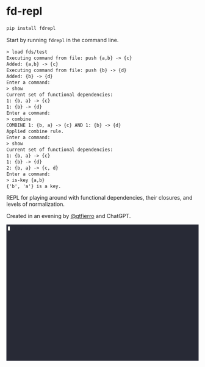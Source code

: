 # fd-repl

```bash
pip install fdrepl
```

Start by running `fdrepl` in the command line.

```
> load fds/test
Executing command from file: push {a,b} -> {c}
Added: {a,b} -> {c}
Executing command from file: push {b} -> {d}
Added: {b} -> {d}
Enter a command:
> show
Current set of functional dependencies:
1: {b, a} -> {c}
1: {b} -> {d}
Enter a command:
> combine
COMBINE 1: {b, a} -> {c} AND 1: {b} -> {d}
Applied combine rule.
Enter a command:
> show
Current set of functional dependencies:
1: {b, a} -> {c}
1: {b} -> {d}
2: {b, a} -> {c, d}
Enter a command:
> is-key {a,b}
{'b', 'a'} is a key.
```

REPL for playing around with functional dependencies, their closures, and levels of normalization.

Created in an evening by [@gtfierro](http://home.gtf.fyi) and ChatGPT.

![](.github/demo.gif)
